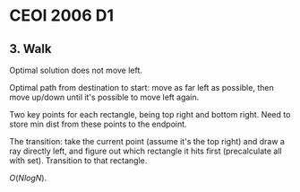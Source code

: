 # CEOI 2006 D1

## 3. Walk
Optimal solution does not move left.

Optimal path from destination to start: move as far left as possible, then move up/down until it's possible to move left again.

Two key points for each rectangle, being top right and bottom right. Need to store min dist from these points to the endpoint.

The transition: take the current point (assume it's the top right) and draw a ray directly left, and figure out which rectangle it hits first (precalculate all with set). Transition to that rectangle.

$O(NlogN)$.